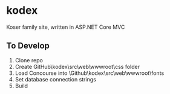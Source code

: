 # kodex
Koser family site, written in ASP.NET Core MVC

## To Develop
1. Clone repo
2. Create GitHub\kodex\src\web\wwwroot\css folder
3. Load Concourse into \Github\kodex\src\web\wwwroot\fonts
4. Set database connection strings
5. Build
